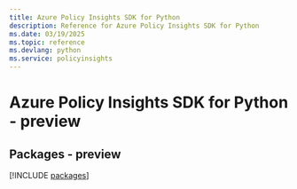 ```yaml
---
title: Azure Policy Insights SDK for Python
description: Reference for Azure Policy Insights SDK for Python
ms.date: 03/19/2025
ms.topic: reference
ms.devlang: python
ms.service: policyinsights
---
```

# Azure Policy Insights SDK for Python - preview
## Packages - preview
[!INCLUDE [packages](policy-insights-index.md)]